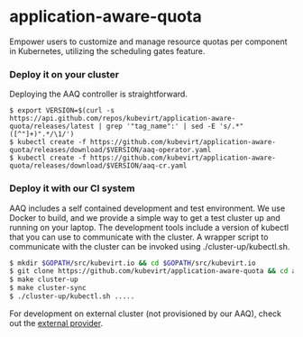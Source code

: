 # application-aware-quota
Empower users to customize and manage resource quotas per component in Kubernetes, utilizing the scheduling gates feature.


### Deploy it on your cluster

Deploying the AAQ controller is straightforward.

  ```
  $ export VERSION=$(curl -s https://api.github.com/repos/kubevirt/application-aware-quota/releases/latest | grep '"tag_name":' | sed -E 's/.*"([^"]+)".*/\1/')
  $ kubectl create -f https://github.com/kubevirt/application-aware-quota/releases/download/$VERSION/aaq-operator.yaml
  $ kubectl create -f https://github.com/kubevirt/application-aware-quota/releases/download/$VERSION/aaq-cr.yaml
  ```


### Deploy it with our CI system

AAQ includes a self contained development and test environment.  We use Docker to build, and we provide a simple way to get a test cluster up and running on your laptop. The development tools include a version of kubectl that you can use to communicate with the cluster. A wrapper script to communicate with the cluster can be invoked using ./cluster-up/kubectl.sh.

```bash
$ mkdir $GOPATH/src/kubevirt.io && cd $GOPATH/src/kubevirt.io
$ git clone https://github.com/kubevirt/application-aware-quota && cd application-aware-quota
$ make cluster-up
$ make cluster-sync
$ ./cluster-up/kubectl.sh .....
```
For development on external cluster (not provisioned by our AAQ),
check out the [external provider](cluster-sync/external/README.md).

